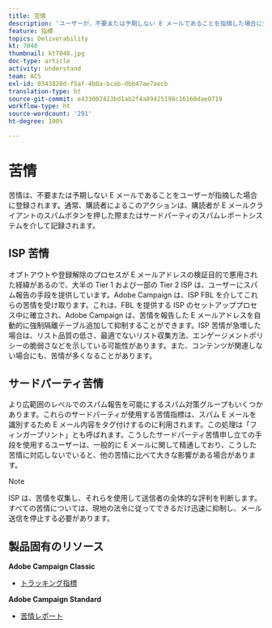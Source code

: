 ```yaml
---
title: 苦情
description: 'ユーザーが、不要または予期しない E メールであることを指摘した場合に登録される、苦情について説明します。 '
feature: 指標
topics: Deliverability
kt: 7048
thumbnail: kt7048.jpg
doc-type: article
activity: understand
team: ACS
exl-id: 0343820d-f5af-4b8a-bcab-dbb47ae7aecb
translation-type: ht
source-git-commit: e433002423bd1ab2f4a89425198c16160dae0719
workflow-type: ht
source-wordcount: '291'
ht-degree: 100%

---
```


# 苦情

苦情は、不要または予期しない E メールであることをユーザーが指摘した場合に登録されます。通常、購読者によるこのアクションは、購読者が E メールクライアントのスパムボタンを押した際またはサードパーティのスパムレポートシステムを介して記録されます。

## ISP 苦情

オプトアウトや登録解除のプロセスが E メールアドレスの検証目的で悪用された経緯があるので、大半の Tier 1 および一部の Tier 2 ISP は、ユーザーにスパム報告の手段を提供しています。Adobe Campaign は、ISP FBL を介してこれらの苦情を受け取ります。これは、FBL を提供する ISP のセットアッププロセス中に確立され、Adobe Campaign は、苦情を報告した E メールアドレスを自動的に強制隔離テーブル追加して抑制することができます。ISP 苦情が急増した場合は、リスト品質の低さ、最適でないリスト収集方法、エンゲージメントポリシーの脆弱さなどを示している可能性があります。また、コンテンツが関連しない場合にも、苦情が多くなることがあります。

## サードパーティ苦情

より広範囲のレベルでのスパム報告を可能にするスパム対策グループもいくつかあります。これらのサードパーティが使用する苦情指標は、スパム E メールを識別するため E メール内容をタグ付けするのに利用されます。この処理は「フィンガープリント」とも呼ばれます。こうしたサードパーティ苦情申し立ての手段を使用するユーザーは、一般的に E メールに関して精通しており、こうした苦情に対応しないでいると、他の苦情に比べて大きな影響がある場合があります。

>[!NOTE]
>
>ISP は、苦情を収集し、それらを使用して送信者の全体的な評判を判断します。すべての苦情については、現地の法令に従ってできるだけ迅速に抑制し、メール送信を停止する必要があります。

## 製品固有のリソース

**Adobe Campaign Classic**

* [トラッキング指標](https://experienceleague.adobe.com/docs/campaign-classic/using/reporting/reports-on-deliveries/delivery-reports.html?lang=ja#tracking-indicators)

**Adobe Campaign Standard**

* [苦情レポート](https://experienceleague.adobe.com/docs/campaign-standard/using/reporting/list-of-reports/complaints.html?lang=ja#reporting)

